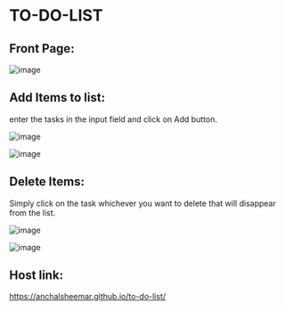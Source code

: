# TO-DO-LIST

## Front Page:

![image](https://user-images.githubusercontent.com/53333322/142758061-eda66342-5058-452b-8b8c-9c348da2f339.png)

## Add Items to list:


enter the tasks in the input field and click on Add button.

![image](https://user-images.githubusercontent.com/53333322/142758177-eee66d33-7fe6-4de7-b527-dc364fd006df.png)


![image](https://user-images.githubusercontent.com/53333322/142758249-a817fe2e-b535-43ef-9485-b01a18afb85a.png)

## Delete Items:

Simply click on the task whichever you want to delete that will disappear from the list.

![image](https://user-images.githubusercontent.com/53333322/142758308-fab638ab-f072-4cb3-b4e1-5544ebb33c93.png)

![image](https://user-images.githubusercontent.com/53333322/142758332-354a9b51-6db1-4e1d-8df6-e3221c1bd905.png)

## Host link:

 https://anchalsheemar.github.io/to-do-list/

